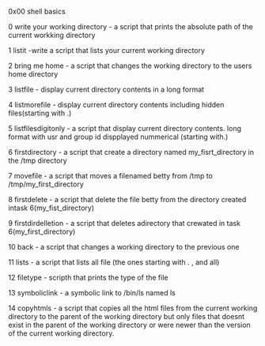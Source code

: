 0x00 shell basics

0 write your working directory - a script that prints the absolute path of the current workking directory

1 listit -write a script that lists your current working directory

2 bring me home - a script that changes the working directory to the users home directory

3 listfile - display current directory contents in a long format

4 listmorefile - display current directory contents including hidden files(starting with .)

5 listfilesdigitonly - a script that display current directory contents. long format with usr and group id dispplayed nummerical (starting with.)

6 firstdirectory - a script that create a directory named my_fisrt_directory in the /tmp directory

7 movefile - a script that moves a filenamed betty from  /tmp to /tmp/my_first_directory

8 firstdelete - a script that delete the file betty from the directory created intask 6(my_fist_directory)

9 firstdirdelletion - a script that deletes adirectory that crewated in task 6(my_first_directory)

10 back - a script that  changes a working directory to the previous one

11 lists - a script that lists all file (the ones starting with . , and all)

12 filetype - scripth that prints the type of the file

13 symboliclink - a symbolic link to /bin/ls named ls

14 copyhtmls - a script that copies all the html files from the current working directory to the parent of the working directory but only files that doesnt exist in the parent of the working directory or were newer than the version of the current working directory.
